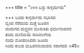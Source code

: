 +++
title = "೦೪೫ ಬನ್ದು ಕುಳ್ಳಿರ್ದುದು"

+++
ಬಂದು ಕುಳ್ಳಿರ್ದುದು ಸಭಾಸದ  
ವೃಂದ ನೆರೆದುದು ಮತ್ತೆ ಜೂಜಿನ   
ದಂದುಗದ ದುವ್ರ್ಯಸನ ಮುಸುಕಿತು ಧರ್ಮನಂದನನ  
ತಂದು ಮಣಿಮಯ ಸಾರಿವಲಗೆಯ  
ನಂದು ಮೋಹರಿಸಿದರು ಜೂಜಿಂ  
ಗಿಂದು ಕುಲದ ಮಹಿಶನನುವಾದನು ಸರಾಗದಲಿ    ॥45॥